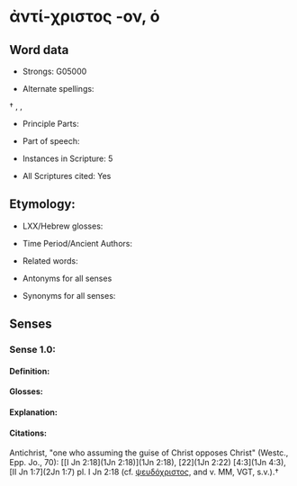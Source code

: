 # ἀντί-χριστος -ον, ὁ

<!-- Status: S2=NeedsEdits -->
<!-- Lexica used for edits:   -->

## Word data

* Strongs: G05000

* Alternate spellings:

† , ,

* Principle Parts: 


* Part of speech: 


* Instances in Scripture: 5

* All Scriptures cited: Yes

## Etymology: 


* LXX/Hebrew glosses: 


* Time Period/Ancient Authors: 


* Related words: 

* Antonyms for all senses

* Synonyms for all senses: 


## Senses 


### Sense  1.0: 

#### Definition: 


#### Glosses:



#### Explanation:



#### Citations: 

Antichrist, "one who assuming the guise of Christ opposes Christ" (Westc., Epp. Jo., 70): [[I Jn 2:18](1Jn 2:18)](1Jn 2:18), [22](1Jn 2:22) [4:3](1Jn 4:3), [II Jn 1:7](2Jn 1:7) pl. I Jn 2:18 (cf. [ψευδόχριστος](), and v. MM, VGT, s.v.).†
